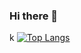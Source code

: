 ### Hi there 👋
 k                                                                                                       [![Top Langs](https://github-readme-stats-git-masterrstaa-rickstaa.vercel.app/api/top-langs/?username=jthomas010323)](https://github.com/jthomas010323/github-readme-stats)
<!--
**jthomas010323/jthomas010323** is a ✨ _special_ ✨ repository because its `README.md` (this file) appears on your GitHub profile.

Here are some ideas to get you started:

- 🔭 I’m currently working on ...
- 🌱 I’m currently learning ...
- 👯 I’m looking to collaborate on ...
- 🤔 I’m looking for help with ...
- 💬 Ask me about ...
- 📫 How to reach me: ...
- 😄 Pronouns: ...
- ⚡ Fun fact: ...
-->
